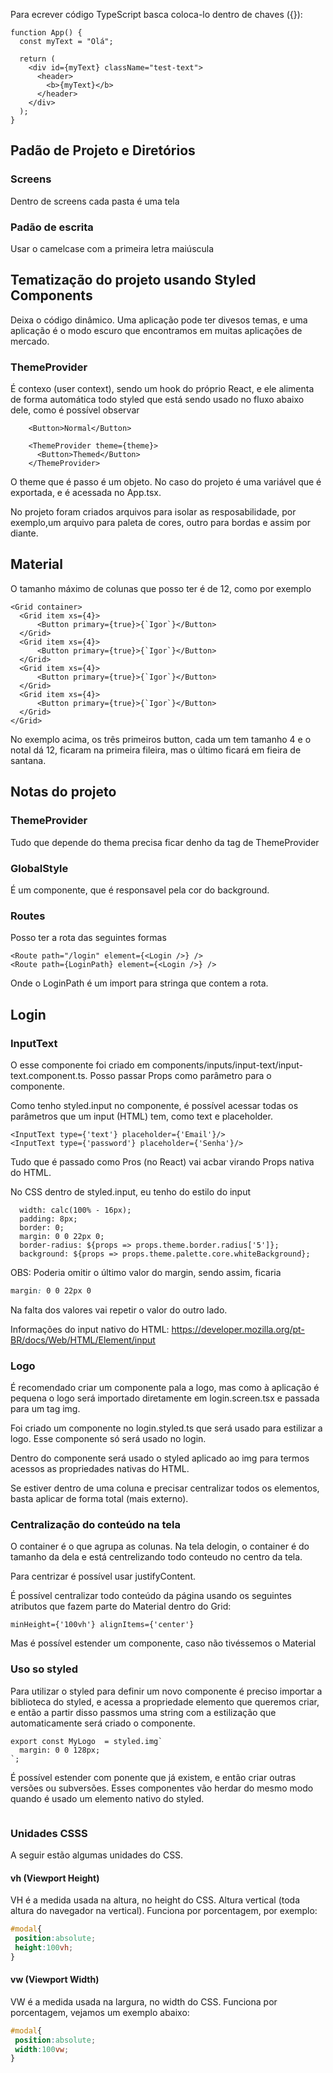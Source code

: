 Para ecrever código TypeScript basca coloca-lo dentro de chaves ({}):

```tsx
function App() {
  const myText = "Olá";

  return (
    <div id={myText} className="test-text">
      <header>
        <b>{myText}</b>
      </header>
    </div>
  );
}
```

## Padão de Projeto e Diretórios


### Screens
Dentro de screens cada pasta é uma tela

### Padão de escrita
Usar o camelcase com a primeira letra maiúscula




## Tematização do projeto usando Styled Components
Deixa o código dinâmico. Uma aplicação pode ter divesos temas, e uma aplicação é o modo escuro que encontramos em muitas aplicações de mercado.

### ThemeProvider
É contexo (user context), sendo um hook do próprio React, e ele alimenta de forma automática todo styled que está sendo usado no fluxo abaixo dele, como é possível observar

```tsx
    <Button>Normal</Button>

    <ThemeProvider theme={theme}>
      <Button>Themed</Button>
    </ThemeProvider>
```
O theme que é passo é um objeto. No caso do projeto é uma variável que é exportada, e é acessada no App.tsx.

No projeto foram criados arquivos para isolar as resposabilidade, por exemplo,um arquivo para paleta de cores, outro para bordas e assim por diante.



## Material
O tamanho máximo de colunas que posso ter é de 12, como por exemplo
```tsx
<Grid container>
  <Grid item xs={4}>
      <Button primary={true}>{`Igor`}</Button>
  </Grid>
  <Grid item xs={4}>
      <Button primary={true}>{`Igor`}</Button>
  </Grid>
  <Grid item xs={4}>
      <Button primary={true}>{`Igor`}</Button>
  </Grid>
  <Grid item xs={4}>
      <Button primary={true}>{`Igor`}</Button>
  </Grid>
</Grid>
```
No exemplo acima, os três primeiros button, cada um tem tamanho 4 e o notal dá 12, ficaram na primeira fileira, mas o último ficará em fieira de santana.


## Notas do projeto
### ThemeProvider
Tudo que depende do thema precisa ficar denho da tag de ThemeProvider

### GlobalStyle
É um componente, que é responsavel pela cor do background.

### Routes
Posso ter a rota das seguintes formas
```tsx
<Route path="/login" element={<Login />} />
<Route path={LoginPath} element={<Login />} />
```
Onde o LoginPath é um import para stringa que contem a rota.



## Login

### InputText
O esse componente foi criado em components/inputs/input-text/input-text.component.ts.
Posso passar Props como parâmetro para o componente.

Como tenho styled.input no componente, é possível acessar todas os parâmetros que um input (HTML) tem, como text e placeholder.

```tsx
<InputText type={'text'} placeholder={'Email'}/>
<InputText type={'password'} placeholder={'Senha'}/>
```
Tudo que é passado como Pros (no React) vai acbar virando Props nativa do HTML.

No CSS dentro de styled.input, eu tenho do estilo do input
```tsx
  width: calc(100% - 16px);
  padding: 8px;
  border: 0;
  margin: 0 0 22px 0;
  border-radius: ${props => props.theme.border.radius['5']};
  background: ${props => props.theme.palette.core.whiteBackground};
```
OBS: Poderia omitir o último valor do margin, sendo assim, ficaria
```css
margin: 0 0 22px 0
```
Na falta dos valores vai repetir o valor do outro lado.

Informações do input nativo do HTML: https://developer.mozilla.org/pt-BR/docs/Web/HTML/Element/input




### Logo
É recomendado criar um componente pala a logo, mas como à aplicação é pequena o logo será importado diretamente em login.screen.tsx e passada para um tag img.

Foi criado um componente no login.styled.ts que será usado para estilizar a logo. Esse componente só será usado no login.

Dentro do componente será usado o styled aplicado ao img para termos acessos as propriedades nativas do HTML.

Se estiver dentro de uma coluna e precisar centralizar todos os elementos, basta aplicar de forma total (mais externo).



### Centralização do conteúdo na tela

O container é o que agrupa as colunas. Na tela delogin, o container é do tamanho da dela e está centrelizando todo conteudo no centro da tela.

Para centrizar é possível usar justifyContent.

É possível centralizar todo conteúdo da página usando os seguintes atributos que fazem parte do Material dentro do Grid:
```
minHeight={'100vh'} alignItems={'center'}
```

Mas é possível estender um componente, caso não tivéssemos o Material



### Uso so styled
Para utilizar o styled para definir um novo componente é preciso importar a biblioteca do styled, e acessa a propriedade elemento que queremos criar, e então a partir disso passmos uma string com a estilização que automaticamente será criado o componente.
```tsx
export const MyLogo  = styled.img`
  margin: 0 0 128px;
`;
```

É possível estender com ponente que já existem, e então criar outras versões ou subversões. Esses componentes vão herdar do mesmo modo quando é usado um elemento nativo do styled.
```
```






### Unidades CSSS
A seguir estão algumas unidades do CSS.
#### vh (Viewport Height)
VH é a medida usada na altura, no height do CSS. Altura vertical (toda altura do navegador na vertical). Funciona por porcentagem, por exemplo:
```css
#modal{
 position:absolute;
 height:100vh;
}
```

#### vw (Viewport Width)
VW é a medida usada na largura, no width do CSS. Funciona por porcentagem, vejamos um exemplo abaixo:
```css
#modal{
 position:absolute;
 width:100vw;
}
```











